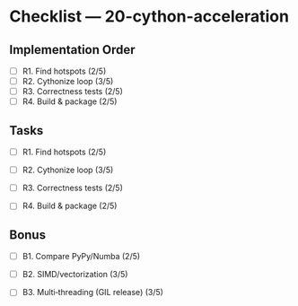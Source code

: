 # Checklist — 20-cython-acceleration

## Implementation Order
- [ ] R1. Find hotspots (2/5)
- [ ] R2. Cythonize loop (3/5)
- [ ] R3. Correctness tests (2/5)
- [ ] R4. Build & package (2/5)

## Tasks

- [ ] R1. Find hotspots (2/5)

- [ ] R2. Cythonize loop (3/5)

- [ ] R3. Correctness tests (2/5)

- [ ] R4. Build & package (2/5)

## Bonus

- [ ] B1. Compare PyPy/Numba (2/5)

- [ ] B2. SIMD/vectorization (3/5)

- [ ] B3. Multi‑threading (GIL release) (3/5)
